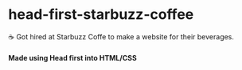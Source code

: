# head-first-starbuzz-coffee

☕ Got hired at Starbuzz Coffe to make a website for their beverages.

#### Made using Head first into HTML/CSS
